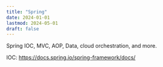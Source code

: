 ```yaml
---
title: "Spring"
date: 2024-01-01
lastmod: 2024-05-01
draft: false
---
```


Spring IOC, MVC, AOP, Data, cloud orchestration, and more.

IOC: https://docs.spring.io/spring-framework/docs/